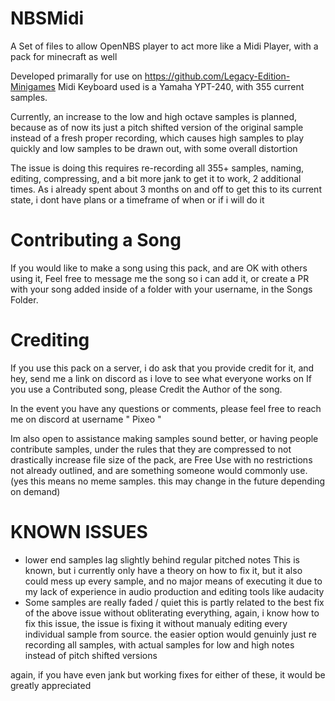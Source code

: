 # NBSMidi
A Set of files to allow OpenNBS player to act more like a Midi Player, with a pack for minecraft as well

Developed primarally for use on https://github.com/Legacy-Edition-Minigames
Midi Keyboard used is a Yamaha YPT-240, with 355 current samples.

Currently, an increase to the low and high octave samples is planned, because as of now its just a pitch shifted version of the original sample
instead of a fresh proper recording, which causes high samples to play quickly and low samples to be drawn out, with some overall distortion

The issue is doing this requires re-recording all 355+ samples, naming, editing, compressing, and a bit more jank to get it to work, 2 additional times.
As i already spent about 3 months on and off to get this to its current state, i dont have plans or a timeframe of when or if i will do it

# Contributing a Song
If you would like to make a song using this pack, and are OK with others using it, Feel free to message me the song so i can add it, or
create a PR with your song added inside of a folder with your username, in the Songs Folder.


# Crediting
If you use this pack on a server, i do ask that you provide credit for it, and hey, send me a link on discord as i love to see what
everyone works on
If you use a Contributed song, please Credit the Author of the song.

In the event you have any questions or comments, please feel free to reach me on discord at username " Pixeo "

Im also open to assistance making samples sound better, or having people contribute samples, under the rules that they are 
compressed to not drastically increase file size of the pack, are Free Use with no restrictions not already outlined, and 
are something someone would commonly use. (yes this means no meme samples. this may change in the future depending on demand)

# KNOWN ISSUES
- lower end samples lag slightly behind regular pitched notes
    This is known, but i currently only have a theory on how to fix it, but it also could mess up every sample, and no major 
    means of executing it due to my lack of experience in audio production and editing tools like audacity
- Some samples are really faded / quiet
    this is partly related to the best fix of the above issue without obliterating everything, again, i know how to fix this issue,
    the issue is fixing it without manualy editing every individual sample from source. the easier option would genuinly just
    re recording all samples, with actual samples for low and high notes instead of pitch shifted versions

again, if you have even jank but working fixes for either of these, it would be greatly appreciated

